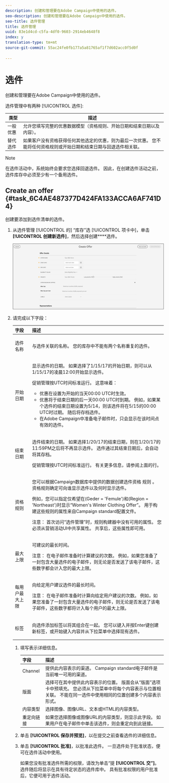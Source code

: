 ```yaml
---
description: 创建和管理要在Adobe Campaign中使用的选件。
seo-description: 创建和管理要在Adobe Campaign中使用的选件。
seo-title: 选件管理
title: 选件管理
uuid: 83e1d4cd-c5fa-4df0-9603-2914eb4648f8
index: y
translation-type: tm+mt
source-git-commit: 55ac24fe0fb177a5a81765af1f7d602acc0f5d0f

---
```



# 选件

创建和管理要在Adobe Campaign中使用的选件。

选件管理中有两种 [!UICONTROL 选件]:

| 类型 | 描述 |
|---|---|
| 一般优惠 | 允许您填写完整的优惠数据模型（资格规则、开始日期和结束日期以及内容）。 |
| 替代选件 | 如果客户没有资格获得任何其他选定的优惠，则为最后一次优惠。 您不能将任何资格规则或开始日期和结束日期与回退选件相关联。 |

>[!NOTE]
>
>在选件活动中，系统始终会要求您选择回退选件。 因此，在创建选件活动之前，选件库存中必须至少有一个备用选件。

## Create an offer {#task_6C4AE487377D424FA133ACCA6AF741D4}

创建要添加到选件清单的选件。

1. 从选件管理 [!UICONTROL 的] “库存”选 [!UICONTROL 项卡中]，单击 **[!UICONTROL 创建新选件]**，然后选择创建****选件。

   ![](assets/create-offerx.png)

1. 请完成以下字段：

   <table id="table_60A4001CE9F34422ACB59FB62C9CBDCD">
<thead> 
  <tr> 
   <th colname="col1" class="entry"> 字段 </th> 
   <th colname="col2" class="entry"> 描述 </th> 
  </tr>
 </thead>
 <tbody> 
  <tr> 
   <td colname="col1"> <p>选件名称 </p> </td> 
   <td colname="col2"> <p>与选件关联的名称。 您的库存中不能有两个名称重复的选件。 </p> </td> 
  </tr> 
  <tr> 
   <td colname="col1"> <p>开始日期 </p> </td> 
   <td colname="col2"> <p>显示选件的日期。 如果选择了1/15/17的开始日期，则可以从1/15/17的凌晨12:00开始显示选件。 </p> <p>促销管理按UTC时间标准运行。 这意味着： </p> <p> 
     <ul id="ul_A9D49B4405F34E6DA8FB52A13437F799"> 
      <li id="li_9490D092B235479A981FC2D5DD0B17B4">优惠在设置为开始的当天00:00 UTC时生效。 </li> 
      <li id="li_C28BB1FEB9E1495593826403CF5F67A9">优惠将于结束日期的后一天00:00 UTC时到期。 例如，如果某个选件的结束日期设置为5/14，则该选件将在5/15的00:00 UTC时过期。 随后将存档选件。 </li> 
      <li id="li_D3F7DCD1BF75410A8F4F5BC468B667AB">在Adobe Campaign中准备电子邮件时，只会显示在该时间点有效的选件。 </li> 
     </ul> </p> </td> 
  </tr> 
  <tr> 
   <td colname="col1"> <p>结束日期 </p> </td> 
   <td colname="col2"> <p>选件结束的日期。 如果选择1/20/17的结束日期，则在1/20/17的11:59PM之后将不再显示选件。 选件通过其结束日期后，会自动将其存档。 </p><p>促销管理按UTC时间标准运行。 有关更多信息，请参阅上面的行。 </p></td> 
  </tr> 
  <tr> 
   <td colname="col1"> <p>资格规则 </p> </td> 
   <td colname="col2"> <p>您可以根据Campaign数据库中提供的数据创建选件资格 <span class="keyword"> 规则</span> 。 资格规则确定可向谁显示选件以及何时显示选件。 </p> <p>例如，您可以指定仅希望在(Geder = 'Femule')和(Region = 'Northeast')时显示“Women's Winter Clothing Offer”。 用于构建这些规则的属性来自Campaign standard配置文件。 </p> <p>注意： 首次访问“选件管理”时，规则构建器中没有可用的属性。 您必须从营销活动UI中共享属性。 共享后，这些属性即可用。 </p></td> 
  </tr> 
  <tr> 
   <td colname="col1"> <p>最大上限 </p> </td> 
   <td colname="col2"> <p>可建议的最长时间。 </p> <p>注意： 在电子邮件准备时计算建议的次数。 例如，如果您准备了一封包含大量选件的电子邮件，则无论是否发送了该电子邮件，这些数字都会计入您的最大上限。 </p></td> 
  </tr> 
  <tr> 
   <td colname="col1"> <p>每用户最大上限 </p> </td> 
   <td colname="col2"> <p>向给定用户建议选件的最长时间。 </p> <p>注意： 在电子邮件准备时计算向给定用户建议的次数。 例如，如果您准备了一封包含大量选件的电子邮件，则无论是否发送了该电子邮件，这些数字都将计入每个用户的最大上限。</p> </td> 
  </tr> 
  <tr> 
   <td colname="col1"> <p>标签 </p> </td> 
   <td colname="col2"> <p>向选件添加标签以将其组合在一起。 您可以键入并按Enter键创建新标签，或开始键入内容并从下拉菜单中选择现有选件。 </p> </td> 
  </tr> 
 </tbody> 
</table>

1. 填写表示详细信息。

   | 字段 | 描述 |
   |---|---|
   | Channel | 提供此内容表示的渠道。 Campaign standard电子邮件是当前唯一可用的渠道。 |
   | 版面 | 选择可在其中提供此内容表示的位置。 版面会从“版面”选项卡中预填充。 您必须从下拉菜单中将每个内容表示与位置相关联。 不能在同一选件中使用相同的位置创建多个内容表示形式。 |
   | 内容类型 | 选择图像、图像URL、文本或HTML的内容类型。 |
   | 重定向链接 | 如果您选择图像或图像URL的内容类型，则显示此字段。 如果用户在电子邮件中单击该选件，则会重定向到此链接。 |

1. 单击 **[!UICONTROL 保存并预览]**，以在提交之前查看选件的详细信息。
1. 单击 **[!UICONTROL 批准]**，以批准此选件。 一旦选件处于批准状态，便可在选件活动中使用。

   如果您没有批准选件所需的权限，请改为单击“提 **[!UICONTROL 交”]**。 选件随后将显示在具有待定状态的选件库中。 具有批准权限的用户批准后，它便可用于选件活动。
